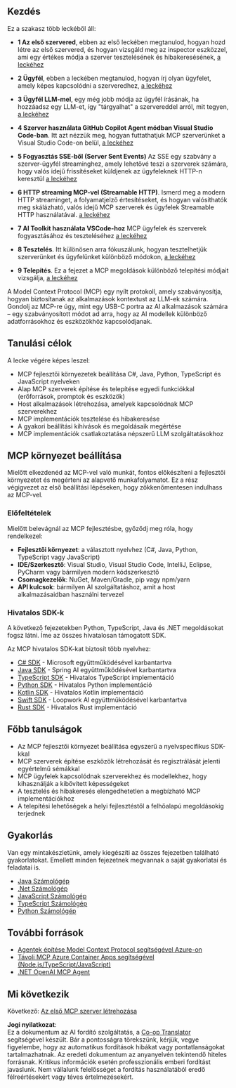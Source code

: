 <!--
CO_OP_TRANSLATOR_METADATA:
{
  "original_hash": "860935ff95d05b006d1d3323e8e3f9e8",
  "translation_date": "2025-07-13T17:19:18+00:00",
  "source_file": "03-GettingStarted/README.md",
  "language_code": "hu"
}
-->
## Kezdés  

Ez a szakasz több leckéből áll:

- **1 Az első szervered**, ebben az első leckében megtanulod, hogyan hozd létre az első szervered, és hogyan vizsgáld meg az inspector eszközzel, ami egy értékes módja a szerver tesztelésének és hibakeresésének, [a leckéhez](01-first-server/README.md)

- **2 Ügyfél**, ebben a leckében megtanulod, hogyan írj olyan ügyfelet, amely képes kapcsolódni a szerveredhez, [a leckéhez](02-client/README.md)

- **3 Ügyfél LLM-mel**, egy még jobb módja az ügyfél írásának, ha hozzáadsz egy LLM-et, így "tárgyalhat" a szervereddel arról, mit tegyen, [a leckéhez](03-llm-client/README.md)

- **4 Szerver használata GitHub Copilot Agent módban Visual Studio Code-ban**. Itt azt nézzük meg, hogyan futtathatjuk MCP szerverünket a Visual Studio Code-on belül, [a leckéhez](04-vscode/README.md)

- **5 Fogyasztás SSE-ből (Server Sent Events)** Az SSE egy szabvány a szerver-ügyfél streaminghez, amely lehetővé teszi a szerverek számára, hogy valós idejű frissítéseket küldjenek az ügyfeleknek HTTP-n keresztül [a leckéhez](05-sse-server/README.md)

- **6 HTTP streaming MCP-vel (Streamable HTTP)**. Ismerd meg a modern HTTP streaminget, a folyamatjelző értesítéseket, és hogyan valósíthatók meg skálázható, valós idejű MCP szerverek és ügyfelek Streamable HTTP használatával. [a leckéhez](06-http-streaming/README.md)

- **7 AI Toolkit használata VSCode-hoz** MCP ügyfelek és szerverek fogyasztásához és teszteléséhez [a leckéhez](07-aitk/README.md)

- **8 Tesztelés**. Itt különösen arra fókuszálunk, hogyan tesztelhetjük szerverünket és ügyfelünket különböző módokon, [a leckéhez](08-testing/README.md)

- **9 Telepítés**. Ez a fejezet a MCP megoldások különböző telepítési módjait vizsgálja, [a leckéhez](09-deployment/README.md)


A Model Context Protocol (MCP) egy nyílt protokoll, amely szabványosítja, hogyan biztosítanak az alkalmazások kontextust az LLM-ek számára. Gondolj az MCP-re úgy, mint egy USB-C portra az AI alkalmazások számára – egy szabványosított módot ad arra, hogy az AI modellek különböző adatforrásokhoz és eszközökhöz kapcsolódjanak.

## Tanulási célok

A lecke végére képes leszel:

- MCP fejlesztői környezetek beállítása C#, Java, Python, TypeScript és JavaScript nyelveken
- Alap MCP szerverek építése és telepítése egyedi funkciókkal (erőforrások, promptok és eszközök)
- Host alkalmazások létrehozása, amelyek kapcsolódnak MCP szerverekhez
- MCP implementációk tesztelése és hibakeresése
- A gyakori beállítási kihívások és megoldásaik megértése
- MCP implementációk csatlakoztatása népszerű LLM szolgáltatásokhoz

## MCP környezet beállítása

Mielőtt elkezdenéd az MCP-vel való munkát, fontos előkészíteni a fejlesztői környezetet és megérteni az alapvető munkafolyamatot. Ez a rész végigvezet az első beállítási lépéseken, hogy zökkenőmentesen indulhass az MCP-vel.

### Előfeltételek

Mielőtt belevágnál az MCP fejlesztésbe, győződj meg róla, hogy rendelkezel:

- **Fejlesztői környezet**: a választott nyelvhez (C#, Java, Python, TypeScript vagy JavaScript)
- **IDE/Szerkesztő**: Visual Studio, Visual Studio Code, IntelliJ, Eclipse, PyCharm vagy bármilyen modern kódszerkesztő
- **Csomagkezelők**: NuGet, Maven/Gradle, pip vagy npm/yarn
- **API kulcsok**: bármilyen AI szolgáltatáshoz, amit a host alkalmazásaidban használni tervezel


### Hivatalos SDK-k

A következő fejezetekben Python, TypeScript, Java és .NET megoldásokat fogsz látni. Íme az összes hivatalosan támogatott SDK.

Az MCP hivatalos SDK-kat biztosít több nyelvhez:
- [C# SDK](https://github.com/modelcontextprotocol/csharp-sdk) - Microsoft együttműködésével karbantartva
- [Java SDK](https://github.com/modelcontextprotocol/java-sdk) - Spring AI együttműködésével karbantartva
- [TypeScript SDK](https://github.com/modelcontextprotocol/typescript-sdk) - Hivatalos TypeScript implementáció
- [Python SDK](https://github.com/modelcontextprotocol/python-sdk) - Hivatalos Python implementáció
- [Kotlin SDK](https://github.com/modelcontextprotocol/kotlin-sdk) - Hivatalos Kotlin implementáció
- [Swift SDK](https://github.com/modelcontextprotocol/swift-sdk) - Loopwork AI együttműködésével karbantartva
- [Rust SDK](https://github.com/modelcontextprotocol/rust-sdk) - Hivatalos Rust implementáció

## Főbb tanulságok

- Az MCP fejlesztői környezet beállítása egyszerű a nyelvspecifikus SDK-kkal
- MCP szerverek építése eszközök létrehozását és regisztrálását jelenti egyértelmű sémákkal
- MCP ügyfelek kapcsolódnak szerverekhez és modellekhez, hogy kihasználják a kibővített képességeket
- A tesztelés és hibakeresés elengedhetetlen a megbízható MCP implementációkhoz
- A telepítési lehetőségek a helyi fejlesztéstől a felhőalapú megoldásokig terjednek

## Gyakorlás

Van egy mintakészletünk, amely kiegészíti az összes fejezetben található gyakorlatokat. Emellett minden fejezetnek megvannak a saját gyakorlatai és feladatai is.

- [Java Számológép](./samples/java/calculator/README.md)
- [.Net Számológép](../../../03-GettingStarted/samples/csharp)
- [JavaScript Számológép](./samples/javascript/README.md)
- [TypeScript Számológép](./samples/typescript/README.md)
- [Python Számológép](../../../03-GettingStarted/samples/python)

## További források

- [Agentek építése Model Context Protocol segítségével Azure-on](https://learn.microsoft.com/azure/developer/ai/intro-agents-mcp)
- [Távoli MCP Azure Container Apps segítségével (Node.js/TypeScript/JavaScript)](https://learn.microsoft.com/samples/azure-samples/mcp-container-ts/mcp-container-ts/)
- [.NET OpenAI MCP Agent](https://learn.microsoft.com/samples/azure-samples/openai-mcp-agent-dotnet/openai-mcp-agent-dotnet/)

## Mi következik

Következő: [Az első MCP szerver létrehozása](01-first-server/README.md)

**Jogi nyilatkozat**:  
Ez a dokumentum az AI fordító szolgáltatás, a [Co-op Translator](https://github.com/Azure/co-op-translator) segítségével készült. Bár a pontosságra törekszünk, kérjük, vegye figyelembe, hogy az automatikus fordítások hibákat vagy pontatlanságokat tartalmazhatnak. Az eredeti dokumentum az anyanyelvén tekintendő hiteles forrásnak. Kritikus információk esetén professzionális emberi fordítást javaslunk. Nem vállalunk felelősséget a fordítás használatából eredő félreértésekért vagy téves értelmezésekért.